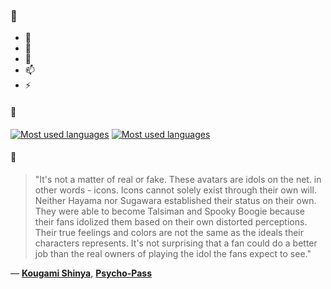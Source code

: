 ### 👋

- 🔭
- 🌱
- 💬
- 📫
- ⚡

#### 🧏

[![Most used languages](https://github-readme-stats-aynah.vercel.app/api/top-langs/?username=aynh&theme=solarized-dark&langs_count=6&layout=compact&hide_title=true)](https://github.com/anuraghazra/github-readme-stats#gh-dark-mode-only)
[![Most used languages](https://github-readme-stats-aynah.vercel.app/api/top-langs/?username=aynh&theme=solarized-light&langs_count=6&layout=compact&hide_title=true)](https://github.com/anuraghazra/github-readme-stats#gh-light-mode-only)

#### 💬

> "It's not a matter of real or fake. These avatars are idols on the net. in other words - icons. Icons cannot solely exist through their own will. Neither Hayama nor Sugawara established their status on their own. They were able to become Talsiman and Spooky Boogie because their fans idolized them based on their own distorted perceptions. Their true feelings and colors are not the same as the ideals their characters represents. It's not surprising that a fan could do a better job than the real owners of playing the idol the fans expect to see."

&mdash; [**Kougami Shinya**](https://myanimelist.net/character.php?q=Kougami%20Shinya&cat=character), [**Psycho-Pass**](https://myanimelist.net/search/all?q=Psycho-Pass&cat=all)
